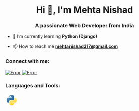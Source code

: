 <h1 align="center"> Hi 👋, I'm Mehta Nishad </h1>
<h3 align="center">A passionate Web Developer from India</h3>

- 🌱 I’m currently learning **Python (Django)**

- 📫 How to reach me **mehtanishad317@gmail.com**

<h3 align="left">Connect with me:</h3>
<p align="left">
<a href="https://www.instagram.com/iamehta_nishad/" target="blank"><img align="center" src="https://raw.githubusercontent.com/rahuldkjain/github-profile-readme-generator/master/src/images/icons/Social/instagram.svg" alt="Error" height="30" width="40" /></a>
<a href="https://www.linkedin.com/in/mehta-nishad/" target="blank"><img align="center" src="https://raw.githubusercontent.com/rahuldkjain/github-profile-readme-generator/master/src/images/icons/Social/instagram.svg" alt="Error" height="30" width="40" /></a>
</p>
<p align="left"> 
<h3 align="left">Languages and Tools:</h3>
<a href="https://www.python.org" target="_blank" rel="noreferrer"> <img src="https://raw.githubusercontent.com/devicons/devicon/master/icons/python/python-original.svg" alt="python" width="40" height="40"/> </a> 
</p>
